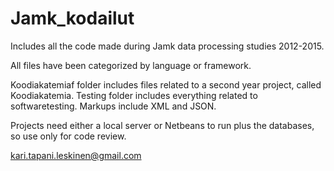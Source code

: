 # Jamk_kodailut
Includes all the code made during Jamk data processing studies 2012-2015.

All files have been categorized by language or framework.

Koodiakatemiaf folder includes files related to a second year project, called Koodiakatemia.
Testing folder includes everything related to softwaretesting.
Markups include XML and JSON.

Projects need either a local server or Netbeans to run plus the databases, so use only for code review.

kari.tapani.leskinen@gmail.com
